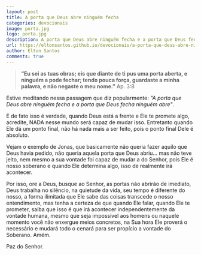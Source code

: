 ```yaml
---
layout: post
title: A porta que Deus abre ninguém fecha
categories: devocionais
image: porta.jpg
logo: porta.jpg
description: A porta que Deus abre ninguém fecha e a porta que Deus fecha ninguém abre.
url: https://eltonsantos.github.io/devocionais/a-porta-que-deus-abre-ninguem-fecha/
author: Elton Santos
comments: true
---
```



>__“Eu sei as tuas obras; eis que diante de ti pus uma porta aberta, e ninguém a pode fechar; tendo pouca força, guardaste a minha palavra, e não negaste o meu nome.”__
  Ap. 3:8

Estive meditando nessa passagem que diz popularmente: _"A porta que Deus abre ninguém fecha e a porta que Deus fecha ninguém abre"_.

E de fato isso é verdade, quando Deus está a frente e Ele te promete algo, acredite, NADA nesse mundo será capaz de mudar isso. Entretanto quando Ele dá um ponto final, não há nada mais a ser feito, pois o ponto final Dele é absoluto.

Vejam o exemplo de Jonas, que basicamente não queria fazer aquilo que Deus havia pedido, não queria aquela porta que Deus abriu... mas não teve jeito, nem mesmo a sua vontade foi capaz de mudar a do Senhor, pois Ele é nosso soberano e quando Ele determina algo, isso de realmente irá acontecer.

Por isso, ore a Deus, busque ao Senhor, as portas não abrirão de imediato, Deus trabalha no silêncio, na quietude da vida, seu tempo é diferente do nosso, a forma ilimitada que Ele sabe das coisas transcede o nosso entendimento, mas tenha a certeza de que quando Ele falar, quando Ele te prometer, saiba que isso é que irá acontecer independentemente da vontade humana, mesmo que seja impossível aos homens ou naquele momento você não enxergue meios concretos, na Sua hora Ele proverá o necessário e mudará todo o cenará para ser propício a vontade do Soberano. Amém.

Paz do Senhor.